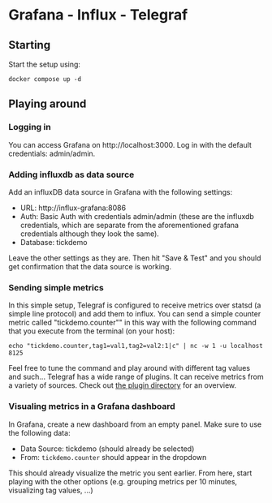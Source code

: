 # Grafana - Influx - Telegraf

## Starting

Start the setup using:
```
docker compose up -d
```

## Playing around

### Logging in

You can access Grafana on http://localhost:3000.
Log in with the default credentials: admin/admin.

### Adding influxdb as data source

Add an influxDB data source in Grafana with the following settings:
- URL: http://influx-grafana:8086
- Auth: Basic Auth with credentials admin/admin (these are the influxdb credentials, which are separate from the
  aforementioned grafana credentials although they look the same).
- Database: tickdemo

Leave the other settings as they are. Then hit "Save & Test" and you should get confirmation that the data source
is working.

### Sending simple metrics

In this simple setup, Telegraf is configured to receive metrics over statsd (a simple line protocol) and add
them to influx. You can send a simple counter metric called "tickdemo.counter"" in this way with the following 
command that you execute from the terminal (on your host):
```
echo "tickdemo.counter,tag1=val1,tag2=val2:1|c" | nc -w 1 -u localhost 8125
```

Feel free to tune the command and play around with different tag values and such...
Telegraf has a wide range of plugins. It can receive metrics from a variety of sources. Check out 
[the plugin directory](https://docs.influxdata.com/telegraf/v1.26/plugins/) for an overview.

### Visualing metrics in a Grafana dashboard

In Grafana, create a new dashboard from an empty panel. Make sure to use the following data:
- Data Source: tickdemo (should already be selected)
- From: `tickdemo.counter` should appear in the dropdown

This should already visualize the metric you sent earlier. From here, start playing with the other options
(e.g. grouping metrics per 10 minutes, visualizing tag values, ...)



